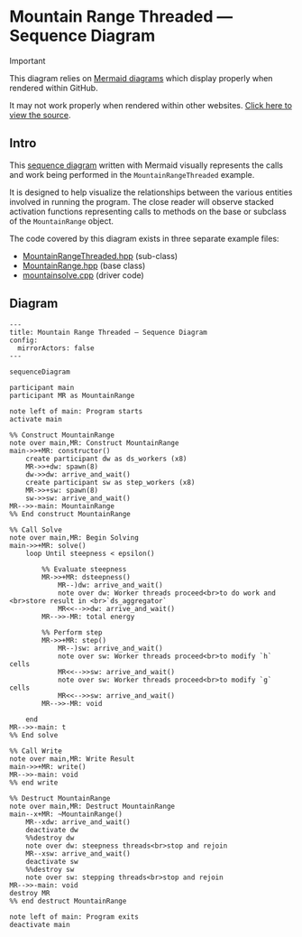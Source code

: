 # Mountain Range Threaded — Sequence Diagram

> [!IMPORTANT]
> This diagram relies on [Mermaid diagrams](https://mermaid.js.org/) which display properly when rendered within GitHub.
> 
> It may not work properly when rendered within other websites. [Click here to view the source](https://github.com/BYUHPC/sci-comp-course-example-cxx/blob/main/docs/threaded-sequence-diagram.md).

## Intro

This [sequence diagram](https://mermaid.js.org/syntax/sequenceDiagram.html#sequence-diagrams) written with Mermaid visually represents
the calls and work being performed in the `MountainRangeThreaded` example.

It is designed to help visualize the relationships between
the various entities involved in running the program. The close reader will observe stacked activation functions representing calls
to methods on the base or subclass of the `MountainRange` object.

The code covered by this diagram exists in three separate example files:
* [MountainRangeThreaded.hpp](https://github.com/BYUHPC/sci-comp-course-example-cxx/blob/main/src/MountainRangeThreaded.hpp) (sub-class)
* [MountainRange.hpp](https://github.com/BYUHPC/sci-comp-course-example-cxx/blob/main/src/MountainRange.hpp) (base class)
* [mountainsolve.cpp](https://github.com/BYUHPC/sci-comp-course-example-cxx/blob/main/src/mountainsolve.cpp) (driver code)

## Diagram

```mermaid
---
title: Mountain Range Threaded — Sequence Diagram
config:
  mirrorActors: false
---

sequenceDiagram

participant main
participant MR as MountainRange

note left of main: Program starts
activate main

%% Construct MountainRange
note over main,MR: Construct MountainRange
main->>+MR: constructor()
    create participant dw as ds_workers (x8)
    MR->>+dw: spawn(8)
    dw->>dw: arrive_and_wait()
    create participant sw as step_workers (x8)
    MR->>+sw: spawn(8)
    sw->>sw: arrive_and_wait()
MR-->>-main: MountainRange
%% End construct MountainRange

%% Call Solve
note over main,MR: Begin Solving
main->>+MR: solve()
    loop Until steepness < epsilon()
        
        %% Evaluate steepness
        MR->>+MR: dsteepness()
            MR--)dw: arrive_and_wait()
            note over dw: Worker threads proceed<br>to do work and <br>store result in <br>`ds_aggregator`
            MR<<-->>dw: arrive_and_wait()
        MR-->>-MR: total energy
        
        %% Perform step
        MR->>+MR: step()
            MR--)sw: arrive_and_wait()
            note over sw: Worker threads proceed<br>to modify `h` cells
            MR<<-->>sw: arrive_and_wait()
            note over sw: Worker threads proceed<br>to modify `g` cells
            MR<<-->>sw: arrive_and_wait()
        MR-->>-MR: void
    
    end
MR-->>-main: t
%% End solve

%% Call Write
note over main,MR: Write Result
main->>+MR: write()
MR-->>-main: void
%% end write

%% Destruct MountainRange
note over main,MR: Destruct MountainRange
main--x+MR: ~MountainRange()
    MR--xdw: arrive_and_wait()
    deactivate dw
    %%destroy dw
    note over dw: steepness threads<br>stop and rejoin
    MR--xsw: arrive_and_wait()
    deactivate sw
    %%destroy sw
    note over sw: stepping threads<br>stop and rejoin
MR-->>-main: void
destroy MR
%% end destruct MountainRange

note left of main: Program exits
deactivate main

```
